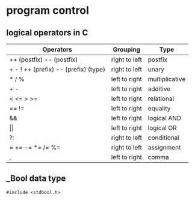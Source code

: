 # program control

## logical operators in C

| Operators                             | Grouping      | Type           |
| ------------------------------------- | ------------- | -------------- |
| ++ (postfix) -- (postfix)             | right to left | postfix        |
| + - ! ++ (prefix)  -- (prefix) (type) | right to left | unary          |
| * / %                                 | left to right | multiplicative |
| + -                                   | left to right | additive       |
| < <=  >  >=                           | left to right | relational     |
| ==  !=                                | left to right | equality       |
| &&                                    | left to right | logical AND    |
| \|\|                                  | left to right | logical OR     |
| ?:                                    | right to left | conditional    |
| = += -= *= /= %=                      | right to left | assignment     |
| ,                                     | left to right | comma          |

## _Bool data type

`#include <stdbool.h>`
